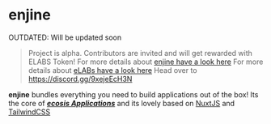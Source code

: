 # enjine

OUTDATED: Will be updated soon

> Project is alpha. Contributors are invited and will get rewarded with ELABS Token!
> For more details about [enjine have a look here](https://enjine.ecosis.io)
> For more details about [eLABs have a look here](https://elabs.ecosis.io)
> Head over to https://discord.gg/9xejeEcH3N

**enjine** bundles everything you need to build applications out of the box! Its the core of [***ecosis Applications***](https://ecosis.network) and its lovely based on [NuxtJS](https://nuxtjs.org) and [TailwindCSS](https://tailwindcss.com/)
